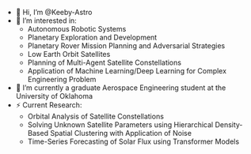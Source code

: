 - 👋 Hi, I’m @Keeby-Astro
- 👀 I’m interested in:
    - Autonomous Robotic Systems
    - Planetary Exploration and Development
    - Planetary Rover Mission Planning and Adversarial Strategies
    - Low Earth Orbit Satellites
    - Planning of Multi-Agent Satellite Constellations
    - Application of Machine Learning/Deep Learning for Complex Engineering Problem
- 🌱 I’m currently a graduate Aerospace Engineering student at the University of Oklahoma
- ⚡ Current Research:
    - Orbital Analysis of Satellite Constellations
    - Solving Unknown Satellite Parameters using Hierarchical Density-Based
      Spatial Clustering with Application of Noise
    - Time-Series Forecasting of Solar Flux using Transformer Models

<!---
Keeby-Astro/Keeby-Astro is a ✨ special ✨ repository because its `README.md` (this file) appears on your GitHub profile.
You can click the Preview link to take a look at your changes.
--->
